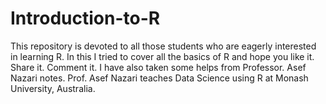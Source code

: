 # Introduction-to-R
This repository is devoted to all those students who are eagerly interested in learning R. In this I tried to cover all the basics of R and hope you like it. Share it. Comment it.  I have also taken some helps from Professor. Asef Nazari notes. Prof. Asef Nazari teaches Data Science using R at Monash University, Australia.
